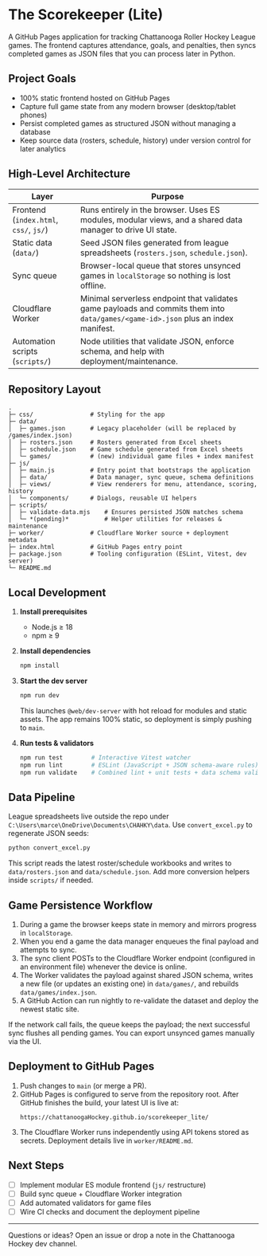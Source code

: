 ﻿# The Scorekeeper (Lite)

A GitHub Pages application for tracking Chattanooga Roller Hockey League games. The frontend captures attendance, goals, and penalties, then syncs completed games as JSON files that you can process later in Python.

## Project Goals

- 100% static frontend hosted on GitHub Pages
- Capture full game state from any modern browser (desktop/tablet phones)
- Persist completed games as structured JSON without managing a database
- Keep source data (rosters, schedule, history) under version control for later analytics

## High-Level Architecture

| Layer | Purpose |
| --- | --- |
| Frontend (`index.html`, `css/`, `js/`) | Runs entirely in the browser. Uses ES modules, modular views, and a shared data manager to drive UI state. |
| Static data (`data/`) | Seed JSON files generated from league spreadsheets (`rosters.json`, `schedule.json`). |
| Sync queue | Browser-local queue that stores unsynced games in `localStorage` so nothing is lost offline. |
| Cloudflare Worker | Minimal serverless endpoint that validates game payloads and commits them into `data/games/<game-id>.json` plus an index manifest. |
| Automation scripts (`scripts/`) | Node utilities that validate JSON, enforce schema, and help with deployment/maintenance. |

## Repository Layout

```text
.
├─ css/                # Styling for the app
├─ data/
│  ├─ games.json       # Legacy placeholder (will be replaced by /games/index.json)
│  ├─ rosters.json     # Rosters generated from Excel sheets
│  ├─ schedule.json    # Game schedule generated from Excel sheets
│  └─ games/           # (new) individual game files + index manifest
├─ js/
│  ├─ main.js          # Entry point that bootstraps the application
│  ├─ data/            # Data manager, sync queue, schema definitions
│  ├─ views/           # View renderers for menu, attendance, scoring, history
│  └─ components/      # Dialogs, reusable UI helpers
├─ scripts/
│  ├─ validate-data.mjs    # Ensures persisted JSON matches schema
│  └─ *(pending)*          # Helper utilities for releases & maintenance
├─ worker/             # Cloudflare Worker source + deployment metadata
├─ index.html          # GitHub Pages entry point
├─ package.json        # Tooling configuration (ESLint, Vitest, dev server)
└─ README.md
```

## Local Development

1. **Install prerequisites**
   - Node.js ≥ 18
   - npm ≥ 9

2. **Install dependencies**
   ```bash
   npm install
   ```

3. **Start the dev server**
   ```bash
   npm run dev
   ```
   This launches `@web/dev-server` with hot reload for modules and static assets. The app remains 100% static, so deployment is simply pushing to `main`.

4. **Run tests & validators**
   ```bash
   npm run test        # Interactive Vitest watcher
   npm run lint        # ESLint (JavaScript + JSON schema-aware rules)
   npm run validate    # Combined lint + unit tests + data schema validation
   ```

## Data Pipeline

League spreadsheets live outside the repo under `C:\Users\marce\OneDrive\Documents\CHAHKY\data`. Use `convert_excel.py` to regenerate JSON seeds:

```bash
python convert_excel.py
```

This script reads the latest roster/schedule workbooks and writes to `data/rosters.json` and `data/schedule.json`. Add more conversion helpers inside `scripts/` if needed.

## Game Persistence Workflow

1. During a game the browser keeps state in memory and mirrors progress in `localStorage`.
2. When you end a game the data manager enqueues the final payload and attempts to sync.
3. The sync client POSTs to the Cloudflare Worker endpoint (configured in an environment file) whenever the device is online.
4. The Worker validates the payload against shared JSON schema, writes a new file (or updates an existing one) in `data/games/`, and rebuilds `data/games/index.json`.
5. A GitHub Action can run nightly to re-validate the dataset and deploy the newest static site.

If the network call fails, the queue keeps the payload; the next successful sync flushes all pending games. You can export unsynced games manually via the UI.

## Deployment to GitHub Pages

1. Push changes to `main` (or merge a PR).
2. GitHub Pages is configured to serve from the repository root. After GitHub finishes the build, your latest UI is live at:
   ```
   https://chattanoogaHockey.github.io/scorekeeper_lite/
   ```
3. The Cloudflare Worker runs independently using API tokens stored as secrets. Deployment details live in `worker/README.md`.

## Next Steps

- [ ] Implement modular ES module frontend (`js/` restructure)
- [ ] Build sync queue + Cloudflare Worker integration
- [ ] Add automated validators for game files
- [ ] Wire CI checks and document the deployment pipeline

---

Questions or ideas? Open an issue or drop a note in the Chattanooga Hockey dev channel.
